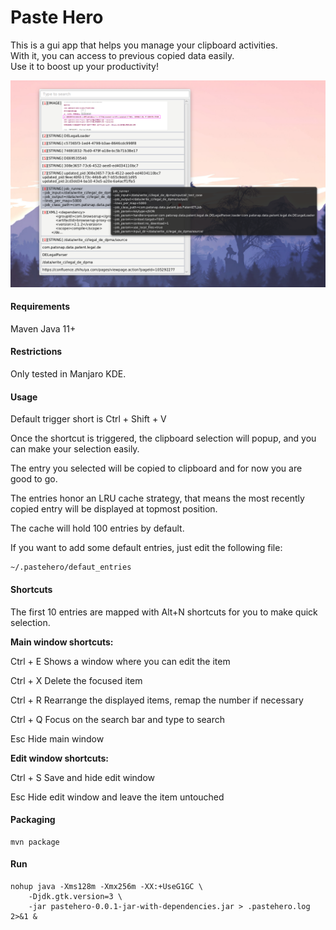 # Paste Hero

This is a gui app that helps you manage your clipboard activities.    
With it, you can access to previous copied data easily.    
Use it to boost up your productivity!

![gui](gui.png)

#### Requirements

Maven
Java 11+

#### Restrictions

Only tested in Manjaro KDE.

#### Usage

Default trigger short is Ctrl + Shift + V

Once the shortcut is triggered, the clipboard selection will popup, and you can make your selection easily.

The entry you selected will be copied to clipboard and for now you are good to go.

The entries honor an LRU cache strategy, that means the most recently copied entry will be displayed at topmost position.

The cache will hold 100 entries by default.

If you want to add some default entries, just edit the following file:

```
~/.pastehero/defaut_entries
```

#### Shortcuts

The first 10 entries are mapped with Alt+N shortcuts for you to make quick selection.

**Main window shortcuts:**

Ctrl + E        Shows a window where you can edit the item

Ctrl + X        Delete the focused item

Ctrl + R        Rearrange the displayed items, remap the number if necessary

Ctrl + Q        Focus on the search bar and type to search

Esc             Hide main window

**Edit window shortcuts:**

Ctrl + S        Save and hide edit window

Esc             Hide edit window and leave the item untouched


#### Packaging

```
mvn package
```

#### Run

```
nohup java -Xms128m -Xmx256m -XX:+UseG1GC \
    -Djdk.gtk.version=3 \ 
    -jar pastehero-0.0.1-jar-with-dependencies.jar > .pastehero.log 2>&1 &
```




